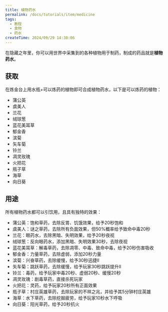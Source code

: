 ```yaml
---
title: 植物药水
permalink: /docs/tutorials/item/medicine
tags:
  - 教程
  - 食物
  - 药水
createTime: 2024/09/29 14:30:06
---
```

在隐藏之年里，你可以用世界中采集到的各种植物用于制药，制成的药品就是**植物药水**。

## 获取
在炼金台上用水瓶+可以炼药的植物即可合成植物药水，以下是可以炼药的植物：

- 蒲公英
- 虞美人
- 兰花
- 绒球葱
- 蓝花美耳草
- 郁金香
- 滨菊
- 矢车菊
- 铃兰
- 凋灵玫瑰
- 火把花
- 瓶子草
- 海草
- 向日葵

## 用途
所有植物药水都可以引饮用，且具有独特的效果：

- 蒲公英：饱和草药，去除反胃、饥饿效果，给予20秒饱和
- 虞美人：谜之草药，去除所有负面效果，但50%概率给予致命中毒20秒
- 兰花：眼药水，去除黑暗、失明效果，给予20秒夜视
- 绒球葱：反向眼药水，添加黑暗、失明效果30秒，去除夜视
- 蓝花美耳草：解毒草药，去除凋零、中毒、致命中毒，给予20秒伤害吸收
- 郁金香：力量草药，去除虚弱，添加20秒力量
- 滨菊：兴奋草药，去除缓慢，给予30秒迅捷II
- 矢车菊：跳跃草药，去除缓慢，给予玩家30秒跳跃提升II
- 铃兰：毒药，给予玩家中毒20秒、虚弱20秒、缓慢20秒
- 凋灵玫瑰：剧毒草药，直接杀死玩家
- 火把花：灵药，给予玩家20秒所有正面效果
- 瓶子草：村庄英雄草药，去除玩家的不祥之兆，并给予其5分钟村庄英雄
- 海草：水下草药，去除挖掘疲劳，给予玩家10秒水下呼吸
- 向日葵：阳光草药，给予20秒抗火
